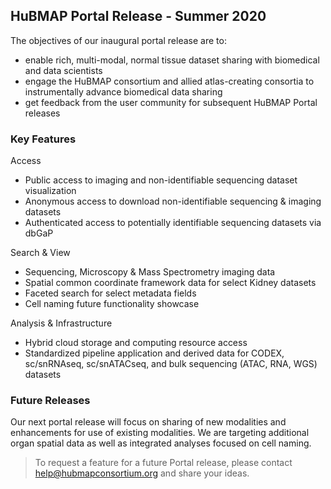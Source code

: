 
HuBMAP Portal Release - Summer 2020
- 
The objectives of our inaugural portal release are to:
- enable rich, multi-modal, normal tissue dataset sharing with biomedical and data scientists
- engage the HuBMAP consortium and allied atlas-creating consortia to instrumentally advance biomedical data sharing
- get feedback from the user community for subsequent HuBMAP Portal releases

### Key Features

Access
- Public access to imaging and non-identifiable sequencing dataset visualization
- Anonymous access to download non-identifiable sequencing & imaging datasets
- Authenticated access to potentially identifiable sequencing datasets via dbGaP 

Search & View
- Sequencing, Microscopy & Mass Spectrometry imaging data
- Spatial common coordinate framework data for select Kidney datasets
- Faceted search for select metadata fields
- Cell naming future functionality showcase

Analysis & Infrastructure
- Hybrid cloud storage and computing resource access
- Standardized pipeline application and derived data for CODEX, sc/snRNAseq, sc/snATACseq, and bulk sequencing (ATAC, RNA, WGS) datasets

### Future Releases
Our next portal release will focus on sharing of new modalities and enhancements for use of existing modalities.  We are targeting additional organ spatial data as well as integrated analyses focused on cell naming.

>To request a feature for a future Portal release, please contact help@hubmapconsortium.org and share your ideas.
<!--stackedit_data:
eyJoaXN0b3J5IjpbMzY4MjcyNDAzLDY2OTUwNTg3NSwtNzA2MT
QzOTc0LDE1Mjg4NzkwNywyMDQwMTgxMzcwLDMxOTYzMTY4NSwt
MTA4Njc3MzM0MV19
-->
